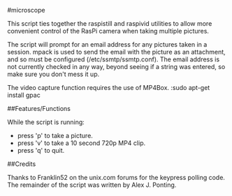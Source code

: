 #microscope

This script ties together the raspistill and raspivid utilities
to allow more convenient control of the RasPi camera when taking
multiple pictures.
 
The script will prompt for an email address for any pictures taken
in a session. mpack is used to send the email with the picture as
an attachment, and so must be configured (/etc/ssmtp/ssmtp.conf).
The email address is not currently checked in any way, beyond
seeing if a string was entered, so make sure you don't mess it up.

The video capture function requires the use of MP4Box.
:sudo apt-get install gpac


##Features/Functions

While the script is running:
 - press 'p' to take a picture.
 - press 'v' to take a 10 second 720p MP4 clip.
 - press 'q' to quit.

##Credits

Thanks to Franklin52 on the unix.com forums for the keypress polling
code.  The remainder of the script was written by Alex J. Ponting.

